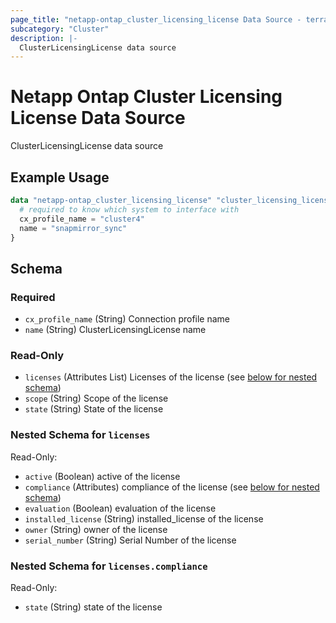 ```yaml
---
page_title: "netapp-ontap_cluster_licensing_license Data Source - terraform-provider-netapp-ontap"
subcategory: "Cluster"
description: |-
  ClusterLicensingLicense data source
---
```


# Netapp Ontap Cluster Licensing License Data Source

ClusterLicensingLicense data source
## Example Usage
```terraform
data "netapp-ontap_cluster_licensing_license" "cluster_licensing_license" {
  # required to know which system to interface with
  cx_profile_name = "cluster4"
  name = "snapmirror_sync"
}
```


<!-- schema generated by tfplugindocs -->
## Schema

### Required

- `cx_profile_name` (String) Connection profile name
- `name` (String) ClusterLicensingLicense name

### Read-Only

- `licenses` (Attributes List) Licenses of the license (see [below for nested schema](#nestedatt--licenses))
- `scope` (String) Scope of the license
- `state` (String) State of the license

<a id="nestedatt--licenses"></a>
### Nested Schema for `licenses`

Read-Only:

- `active` (Boolean) active of the license
- `compliance` (Attributes) compliance of the license (see [below for nested schema](#nestedatt--licenses--compliance))
- `evaluation` (Boolean) evaluation of the license
- `installed_license` (String) installed_license of the license
- `owner` (String) owner of the license
- `serial_number` (String) Serial Number of the license

<a id="nestedatt--licenses--compliance"></a>
### Nested Schema for `licenses.compliance`

Read-Only:

- `state` (String) state of the license


